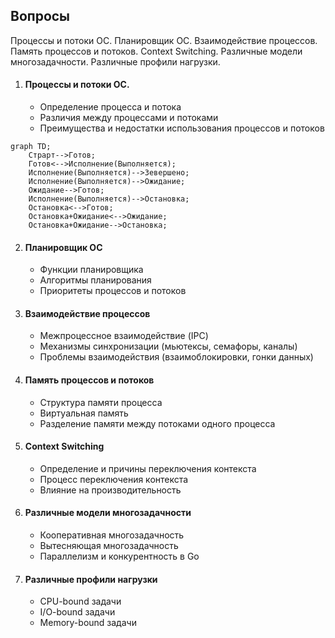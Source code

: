 ## Вопросы  
Процессы и потоки ОС. Планировщик ОС. Взаимодействие процессов. Память процессов и потоков. Context Switching.
Различные модели многозадачности. Различные профили нагрузки.

1. #### Процессы и потоки ОС.  
   * Определение процесса и потока
   * Различия между процессами и потоками
   * Преимущества и недостатки использования процессов и потоков
```mermaid
graph TD;
    Страрт-->Готов;
    Готов<-->Исполнение(Выполняется);
    Исполнение(Выполняется)-->Зевершено;
    Исполнение(Выполняется)-->Ожидание;
    Ожидание-->Готов;
    Исполнение(Выполняется)-->Остановка;
    Остановка<-->Готов;
    Остановка+Ожидание<-->Ожидание;
    Остановка+Ожидание-->Остановка;
```

2. #### Планировщик ОС
   * Функции планировщика
   * Алгоритмы планирования
   * Приоритеты процессов и потоков

3. #### Взаимодействие процессов
   * Межпроцессное взаимодействие (IPC)
   * Механизмы синхронизации (мьютексы, семафоры, каналы)
   * Проблемы взаимодействия (взаимоблокировки, гонки данных)

4. #### Память процессов и потоков
   * Структура памяти процесса
   * Виртуальная память
   * Разделение памяти между потоками одного процесса

5. #### Context Switching
   * Определение и причины переключения контекста
   * Процесс переключения контекста
   * Влияние на производительность

6. #### Различные модели многозадачности
   * Кооперативная многозадачность
   * Вытесняющая многозадачность
   * Параллелизм и конкурентность в Go

7. #### Различные профили нагрузки
   * CPU-bound задачи
   * I/O-bound задачи
   * Memory-bound задачи

